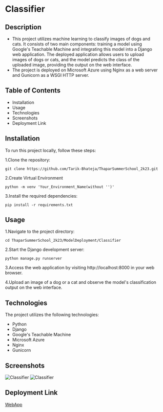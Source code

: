 # Classifier
## Description
- This project utilizes machine learning to classify images of dogs and cats. It consists of two main components: training a model using Google's Teachable Machine and integrating this model into a Django web application. The deployed application allows users to upload images of dogs or cats, and the model predicts the class of the uploaded image, providing the output on the web interface.
- The project is deployed on Microsoft Azure using Nginx as a web server and Gunicorn as a WSGI HTTP server.

## Table of Contents
- Installation
- Usage
- Technologies
- Screenshots
- Deployment Link


## Installation
To run this project locally, follow these steps:

1.Clone the repository:
```
git clone https://github.com/Tarik-Bhateja/ThaparSummerSchool_2k23.git
```

2.Create Virtual Environment

```
python -m venv 'Your_Environment_Name(without '')'
```

3.Install the required dependencies:
```
pip install -r requirements.txt
```

## Usage

1.Navigate to the project directory:
```
cd ThaparSummerSchool_2k23/ModelDeployment/Classifier
```

2.Start the Django development server:
```
python manage.py runserver
```

3.Access the web application by visiting http://localhost:8000 in your web browser.

4.Upload an image of a dog or a cat and observe the model's classification output on the web interface.

## Technologies
The project utilizes the following technologies:

- Python
- Django
- Google's Teachable Machine
- Microsoft Azure
- Nginx
- Gunicorn

## Screenshots

![Classifier](https://i.imgur.com/eXPBSLl.png)
![Classifier](https://i.imgur.com/LM20S7B.png)


## Deployment Link

[WebApp](https://ml.bhateja.tech)

